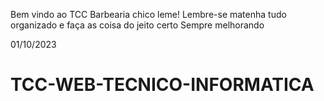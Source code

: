 Bem vindo ao TCC Barbearia chico leme!
Lembre-se matenha tudo organizado e faça as coisa do jeito certo
Sempre melhorando

01/10/2023
# TCC-WEB-TECNICO-INFORMATICA
